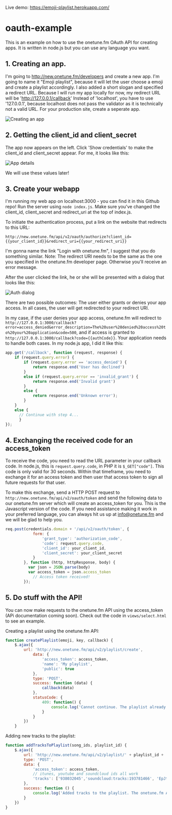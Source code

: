 Live demo: https://emoji-playlist.herokuapp.com/

# oauth-example
This is an example on how to use the onetune.fm OAuth API for creating apps. It is written in node.js but you can use any language you want. 

## 1. Creating an app.
I'm going to http://new.onetune.fm/developers and create a new app. I'm going to name it "Emoji playlist", because it will let the user choose a emoji and create a playlist accordingly. I also added a short slogan and specified a redirect URL. Because I will run my app locally for now, my redirect URL will be 'http://127.0.0.1/callback' Instead of 'localhost', you have to use '127.0.0.1', because localhost does not pass the validator as it is technically not a valid URL. For your production site, create a seperate app. 

![Creating an app](http://i.imgur.com/hKxm0M9.png)

## 2. Getting the client_id and client_secret
The app now appears on the left. Click 'Show credentials' to make the client_id and client_secret appear. For me, it looks like this:

![App details](http://i.imgur.com/fJ2dRPR.png)

We will use these values later!

## 3. Create your webapp
I'm running my web app on localhost:3000 - you can find it in this Github repo! Run the server using `node index.js`. Make sure you've changed the client_id, client_secret and redirect_uri at the top of index.js.

To initiate the authentication process, put a link on the website that redirects to this URL:

````
http://new.onetune.fm/api/v2/oauth/authorize?client_id={{your_client_id}}&redirect_uri={{your_redirect_uri}}
````
I'm gonna name the link "Login with onetune.fm", I suggest that you do something similar.
Note: The redirect URI needs to be the same as the one you specified in the onetune.fm developer page. Otherwise you'll receive an error message.

After the user clicked the link, he or she will be presented with a dialog that looks like this: 

![Auth dialog](http://i.imgur.com/vN4oTxH.png)

There are two possible outcomes: The user either grants or denies your app access. In all cases, the user will get redirected to your redirect URI. 

In my case, if the user denies your app access, onetune.fm will redirect to `http://127.0.0.1:3000/callback?error=access_denied&error_description=The%20user%20denied%20access%20to%20your%20application&code=500`, and if access is granted to `http://127.0.0.1:3000/callback?code={{authCode}}`. Your application needs to handle both cases. In my node.js app, I did it like this: 

````javascript
app.get('/callback', function (request, response) {
	if (request.query.error) {
		if (request.query.error == 'access_denied') {
			return response.end('User has declined')
		}
		else if (request.query.error == 'invalid_grant') {
			return response.end('Invalid grant')
		}
		else {
			return response.end('Unknown error');
		}
	}
	else {
	  // Continue with step 4...
	  }
});
````

## 4. Exchanging the received code for an access_token
To receive the code, you need to read the URL parameter in your callback code. In node.js, this is `request.query.code`, in PHP it is `$_GET["code"]`. 
This code is only valid for 30 seconds. Within that timeframe, you need to exchange it for an access token and then user that access token to sign all future requests for that user.

To make this exchange, send a HTTP POST request to `http://new.onetune.fm/api/v2/oauth/token` and send the following data to our onetune.fm server which will create an access_token for you. This is the Javascript version of the code. If you need assistance making it work in your preferred language, you can always hit us up at info@onetune.fm and we will be glad to help you.

````javascript
req.post(credentials.domain + '/api/v2/oauth/token', {
			form: {
				'grant_type': 'authorization_code',
				'code': request.query.code,
				'client_id': your_client_id,
				'client_secret': your_client_secret
			}
		}, function (http, httpResponse, body) {
		  var json = JSON.parse(body)
		  var access_token = json.access_token
			// Access token received!
		});
````

## 5. Do stuff with the API!
You can now make requests to the onetune.fm API using the access_token (APi documentation coming soon). Check out the code in `views/select.html` to see an example. 

Creating a playlist using the onetune.fm API:

````javascript
function createPlaylist(emoji, key, callback) {
	$.ajax({
		url: 'http://new.onetune.fm/api/v2/playlist/create',
			data: {
				'access_token': access_token,
				'name': 'My playlist',
				'public': true
			},
			type: 'POST',
			success: function (data) {
				callback(data)
			},
			statusCode: {
				409: function() {
					console.log('Cannot continue. The playlist already exists.');
				}
			}
		})
	}
````

Adding new tracks to the playlist: 
````javascript
function addTracksToPlaylist(song_ids, playlist_id) {
	$.ajax({
		url: 'http://new.onetune.fm/api/v2/playlist/' + playlist_id + '/add',
		type: 'POST',
		data: {
			'access_token': access_token,
			// itunes, youtube and soundcloud ids all work
			'tracks': ['938032045','soundcloud:tracks:193781466', 'EpJtK7sDZqI']
		},
		success: function () {
			console.log('Added tracks to the playlist. The onetune.fm API works!');
		}
	})
}
````
